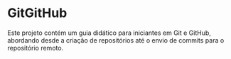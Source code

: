 # GitGitHub

Este projeto contém um guia didático para iniciantes em Git e GitHub, abordando desde a criação de repositórios até o envio de commits para o repositório remoto.